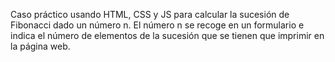 Caso práctico usando HTML, CSS y JS para calcular la sucesión de Fibonacci dado un número n.
El número n se recoge en un formulario e indica el número de elementos de la sucesión que se tienen que imprimir en la página web.
